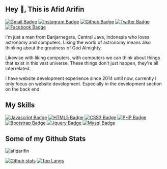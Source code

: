 [comment]: <> (My Introduction)
## Hey 👋, This is Afid Arifin

[comment]: <> (My Contacts)
[![Gmail Badge](https://img.shields.io/badge/-afidbara@gmail.com-D14836?style=flat&logo=Gmail&logoColor=white&link=mailto:afidasta@gmail.com)]()
[![Instagram Badge](https://img.shields.io/badge/-afidbara-E4405F?style=flat&logo=Instagram&logoColor=white&link=https://www.instagram.com/afidbara/)]()
[![Github Badge](https://img.shields.io/badge/-afidarifin-grey?style=flat&logo=github&logoColor=white&link=https://github.com/afidarifin/)]()
[![Twitter Badge](https://img.shields.io/badge/-afidbara-00acee?style=flat&logo=twitter&logoColor=white&link=https://twitter.com/afidbara/)]()
[![Facebook Badge](https://img.shields.io/badge/-afidbara-1877F2?style=flat&logo=facebook&logoColor=white&link=https://facebook.com/afidbara/)]()

[comment]: <> (About Me)
<p align='left'>I'm just a man from Banjarnegara, Central Java, Indonesia who loves astronomy and computers. Liking the world of astronomy means also thinking about the greatness of God Almighty.</p>
<p>Likewise with liking computers, with computers we can think about things that exist in this vast universe. These things don't just happen, they're all interrelated.</p>
<p align='left'>I have website development experience since 2014 until now, currently I only focus on website development. Especially in the development section on the back end.</p>

[comment]: <> (My Skills)
## My Skills
[![Javascript Badge](https://img.shields.io/badge/-JavaScript-F7DF1E?style=flat&logo=javascript&logoColor=black)]()
[![HTML5 Badge](https://img.shields.io/badge/-HTML5-E34F26?style=flat&logo=html5&logoColor=white)]()
[![CSS3 Badge](https://img.shields.io/badge/-CSS3-1572B6?style=flat&logo=css3&logoColor=white)]()
[![PHP Badge](https://img.shields.io/badge/-PHP-777BB4?style=flat&logo=php&logoColor=white)]()
[![Bootstrap Badge](https://img.shields.io/badge/-Bootstrap-563D7C?style=flat&logo=bootstrap&logoColor=white)]()
[![Jquery Badge](https://img.shields.io/badge/-JQuery-0769AD?style=flat&logo=jquery&logoColor=white)]()
[![Mysql Badge](https://img.shields.io/badge/-MySQL-00000F?style=flat&logo=mysql&logoColor=white)]()

[comment]: <> (My Github Stats)
## Some of my Github Stats
<p align=left> <img src=https://komarev.com/ghpvc/?username=afidarifin alt=afidarifin /> </p>

[![Github stats](https://github-readme-stats.vercel.app/api?username=afidarifin&show_icons=true&include_all_commits=true)](https://github.com/afidarifin/github-readme-stats)
[![Top Langs](https://github-readme-stats.vercel.app/api/top-langs/?username=afidarifin&layout=compact)](https://github.com/afidarifin/github-readme-stats)
